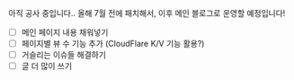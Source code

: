 아직 공사 중입니다.. 올해 7월 전에 패치해서, 이후 메인 블로그로 운영할 예정입니다!

- [ ] 메인 페이지 내용 채워넣기
- [ ] 페이지별 뷰 수 기능 추가 (CloudFlare K/V 기능 활용?)
- [ ] 거슬리는 이슈들 해결하기
- [ ] 글 더 많이 쓰기
